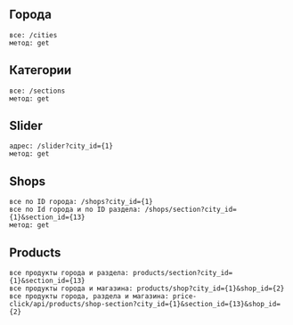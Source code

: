  ## Города 
    все: /cities
    метод: get
 ## Категории
    все: /sections
    метод: get
 ## Slider
    адрес: /slider?city_id={1}
    метод: get
 ## Shops
    все по ID города: /shops?city_id={1}
    все по Id города и по ID раздела: /shops/section?city_id={1}&section_id={13}
    метод: get
 ## Products
    все продукты города и раздела: products/section?city_id={1}&section_id={13}
    все продукты города и магазина: products/shop?city_id={1}&shop_id={2}
    все продукты города, раздела и магазина: price-click/api/products/shop-section?city_id={1}&section_id={13}&shop_id={2}